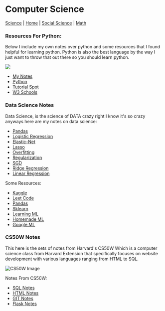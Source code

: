 # Computer Science

[Science](./file.md) | [Home](./README.md) | [Social Science](./file3.md) | [Math](./file2.md)

### Resources For Python:
Below I include my own notes over python and some resources that I found helpful for learning python. Python is also the best language by the way I just want to throw that out there so you should learn python.

![](https://external-content.duckduckgo.com/iu/?u=https%3A%2F%2Fwww.perforce.com%2Fsites%2Fdefault%2Ffiles%2Fimages%2Fblog%2Fpython-logo_400x400_2.jpg&f=1&nofb=1)

* [My Notes](./file4/python.md)
* [Python](https://www.python.org/)
* [Tutorial Spot](https://www.tutorialspoint.com/python/index.htm)
* [W3 Schools](https://www.w3schools.com/python/)

### Data Science Notes

Data Science, is the science of DATA crazy right I know it's so crazy anyways here are my notes on data science:

* [Pandas](http://markdownnotes.com/+1a1p4m7)
* [Logistic Regression](http://markdownnotes.com/+11klzmy)
* [Elastic-Net](http://markdownnotes.com/+1bbamq3)
* [Lasso](http://markdownnotes.com/+1xg4jao)
* [Overfitting](http://markdownnotes.com/+3hycmo)
* [Regularization](http://markdownnotes.com/+1hmicgm)
* [SGD](http://markdownnotes.com/+1iod72j)
* [Ridge Regression](http://markdownnotes.com/+1cmkffs)
* [Linear Regression](http://markdownnotes.com/+1mmk55t)


Some Resources:

* [Kaggle](https://www.kaggle.com/)
* [Leet Code](https://leetcode.com/problemset/all/)
* [Pandas](https://pandas.pydata.org/pandas-docs/stable/)
* [Sklearn](https://scikit-learn.org/stable/user_guide.html)
* [Learning ML](https://github.com/logan-lieou/Learning-ML)
* [Homemade ML](https://github.com/trekhleb/homemade-machine-learning)
* [Google ML](https://developers.google.com/machine-learning/crash-course)

### CS50W Notes

This here is the sets of notes from Harvard's CS50W Which is a computer science class from Harvard Extension that specifically focuses on website development
with various languages ranging from HTML to SQL.

![CS50W Image](https://online-learning.harvard.edu/sites/default/files/styles/header/public/course/CS50x_web_4-modified.jpg?itok=8wo8PUle)

Notes From CS50W:

* [SQL Notes](./Notes/sql-notes.html)
* [HTML Notes](./Notes/html-css-notes.html)
* [GIT Notes](./Notes/git-notes.html)
* [Flask Notes](./Notes/flask-notes.html)
